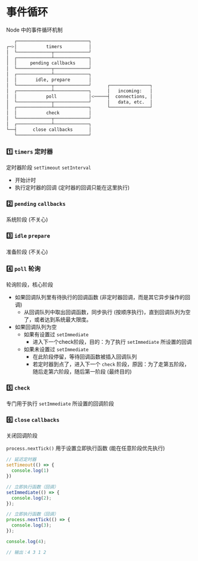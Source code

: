 # 事件循环

Node 中的事件循环机制

```bash
   ┌───────────────────────────┐
┌─>│           timers          │
│  └─────────────┬─────────────┘
│  ┌─────────────┴─────────────┐
│  │     pending callbacks     │
│  └─────────────┬─────────────┘
│  ┌─────────────┴─────────────┐
│  │       idle, prepare       │
│  └─────────────┬─────────────┘      ┌───────────────┐
│  ┌─────────────┴─────────────┐      │   incoming:   │
│  │           poll            │<─────┤  connections, │
│  └─────────────┬─────────────┘      │   data, etc.  │
│  ┌─────────────┴─────────────┐      └───────────────┘
│  │           check           │
│  └─────────────┬─────────────┘
│  ┌─────────────┴─────────────┐
└──┤      close callbacks      │
   └───────────────────────────┘
```

###   1️⃣ `timers` 定时器

定时器阶段 `setTimeout` `setInterval`

* 开始计时
* 执行定时器的回调 (定时器的回调只能在这里执行)

###   2️⃣ `pending` `callbacks` 

系统阶段 (不关心)

###   3️⃣ `idle` `prepare` 

准备阶段 (不关心)

###   4️⃣ `poll` 轮询

轮询阶段，核心阶段

* 如果回调队列里有待执行的回调函数 (非定时器回调，而是其它异步操作的回调)
  * 从回调队列中取出回调函数，同步执行 (按顺序执行)，直到回调队列为空了，或者达到系统最大限度。
* 如果回调队列为空
  * 如果有设置过 `setImmediate`
    * 进入下一个check阶段，目的：为了执行 `setImmediate` 所设置的回调
  * 如果未设置过 `setImmediate`
    * 在此阶段停留，等待回调函数被插入回调队列
    * 若定时器到点了，进入下一个 `check` 阶段，原因：为了走第五阶段，随后走第六阶段，随后第一阶段 (最终目的)

### 5️⃣ `check` 

专门用于执行 `setImmediate` 所设置的回调阶段

### 6️⃣ `close` `callbacks` 

关闭回调阶段

  `process.nextTick()` 用于设置立即执行函数 (能在任意阶段优先执行)



```javascript
// 延迟定时器
setTimeout(() => {
  console.log(1)
})

// 立即执行函数（回调）
setImmediate(() => {
  console.log(2);
});

// 立即执行函数（回调）
process.nextTick(() => {
  console.log(3);
});

console.log(4);

// 输出：4 3 1 2
```

